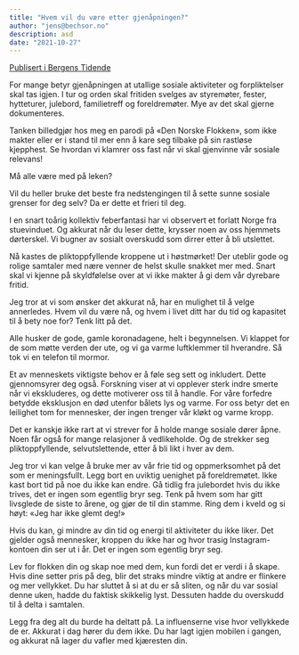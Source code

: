 ```yaml
---
title: "Hvem vil du være etter gjenåpningen?"
author: "jens@bechsor.no"
description: asd
date: "2021-10-27"
---
```


[Publisert i Bergens Tidende](https://www.bt.no/btmeninger/debatt/i/28qgXy/hvem-vil-du-vaere-etter-gjenaapningen)

For mange betyr gjenåpningen at utallige sosiale aktiviteter og forpliktelser skal tas igjen. I tur og orden skal fritiden svelges av styremøter, fester, hytteturer, julebord, familietreff og foreldremøter. Mye av det skal gjerne dokumenteres.

Tanken billedgjør hos meg en parodi på «Den Norske Flokken», som ikke makter eller er i stand til mer enn å kare seg tilbake på sin rastløse kjepphest. Se hvordan vi klamrer oss fast når vi skal gjenvinne vår sosiale relevans!

Må alle være med på leken?

Vil du heller bruke det beste fra nedstengingen til å sette sunne sosiale grenser for deg selv? Da er dette et frieri til deg.

I en snart toårig kollektiv feberfantasi har vi observert et forlatt Norge fra stuevinduet. Og akkurat når du leser dette, krysser noen av oss hjemmets dørterskel. Vi bugner av sosialt overskudd som dirrer etter å bli utslettet.

Nå kastes de pliktoppfyllende kroppene ut i høstmørket! Der uteblir gode og rolige samtaler med nære venner de helst skulle snakket mer med. Snart skal vi kjenne på skyldfølelse over at vi ikke makter å gi dem vår dyrebare fritid.

Jeg tror at vi som ønsker det akkurat nå, har en mulighet til å velge annerledes. Hvem vil du være nå, og hvem i livet ditt har du tid og kapasitet til å bety noe for? Tenk litt på det.

Alle husker de gode, gamle koronadagene, helt i begynnelsen. Vi klappet for de som møtte verden der ute, og vi ga varme luftklemmer til hverandre. Så tok vi en telefon til mormor.

Et av menneskets viktigste behov er å føle seg sett og inkludert. Dette gjennomsyrer deg også. Forskning viser at vi opplever sterk indre smerte når vi ekskluderes, og dette motiverer oss til å handle. For våre forfedre betydde eksklusjon en død utenfor bålets lys og varme. For oss betyr det en leilighet tom for mennesker, der ingen trenger vår kløkt og varme kropp.

Det er kanskje ikke rart at vi strever for å holde mange sosiale dører åpne. Noen får også for mange relasjoner å vedlikeholde. Og de strekker seg pliktoppfyllende, selvutslettende, etter å bli likt i hver av dem.

Jeg tror vi kan velge å bruke mer av vår frie tid og oppmerksomhet på det som er meningsfullt. Legg bort en uviktig uenighet på foreldremøtet. Ikke kast bort tid på noe du ikke kan endre. Gå tidlig fra julebordet hvis du ikke trives, det er ingen som egentlig bryr seg. Tenk på hvem som har gitt livsglede de siste to årene, og gjør de til din stamme. Ring dem i kveld og si høyt: «Jeg har ikke glemt deg!»

Hvis du kan, gi mindre av din tid og energi til aktiviteter du ikke liker. Det gjelder også mennesker, kroppen du ikke har og hvor trasig Instagram-kontoen din ser ut i år. Det er ingen som egentlig bryr seg.

Lev for flokken din og skap noe med dem, kun fordi det er verdi i å skape. Hvis dine setter pris på deg, blir det straks mindre viktig at andre er flinkere og mer vellykket. Du har sluttet å si at du er så sliten, og når du var sosial denne uken, hadde du faktisk skikkelig lyst. Dessuten hadde du overskudd til å delta i samtalen.

Legg fra deg alt du burde ha deltatt på. La influenserne vise hvor vellykkede de er. Akkurat i dag hører du dem ikke. Du har lagt igjen mobilen i gangen, og akkurat nå lager du vafler med kjæresten din.